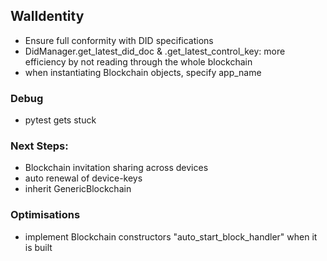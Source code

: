 ## WalIdentity

- Ensure full conformity with DID specifications
- DidManager.get_latest_did_doc & .get_latest_control_key: more efficiency by not reading through the whole blockchain
- when instantiating Blockchain objects, specify app_name

### Debug

- pytest gets stuck

### Next Steps:

- Blockchain invitation sharing across devices
- auto renewal of device-keys
- inherit GenericBlockchain

### Optimisations

- implement Blockchain constructors "auto_start_block_handler" when it is built
